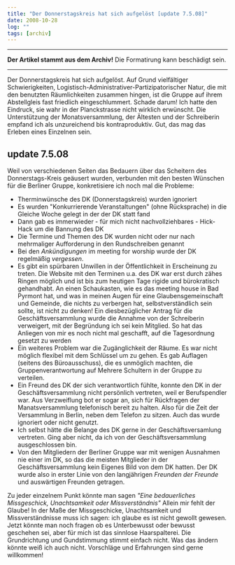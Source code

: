 ```yaml
---
title: "Der Donnerstagskreis hat sich aufgelöst [update 7.5.08]"
date: 2008-10-28
log: ""
tags: [archiv]
---
```

<hr><b>Der Artikel stammt aus dem Archiv!</b> Die Formatirung kann beschädigt sein.<hr>
Der Donnerstagskreis hat sich aufgelöst. Auf Grund vielfältiger Schwierigkeiten, Logistisch-Administrativer-Partizipatorischer Natur, die mit den benutzten Räumlichkeiten zusammen hingen, ist die Gruppe auf ihrem Abstellgleis fast friedlich eingeschlummert. Schade darum! Ich hatte den Eindruck, sie wahr in der Planckstrasse nicht wirklich erwünscht. Die Unterstützung der Monatsversammlung, der Ältesten und der Schreiberin empfand ich als unzureichend bis kontraproduktiv. Gut, das mag das Erleben eines Einzelnen sein.  

<h2>update 7.5.08</h2>

Weil von verschiedenen Seiten das Bedauern über das Scheitern des Donnerstags-Kreis geäusert wurden, verbunden mit den besten Wünschen für die Berliner Gruppe, konkretisiere ich noch mal die Probleme:

<ul>
    <li>Therminwünsche des DK (Donnerstagskreis) wurden ignoriert</li>
    <li>Es wurden "Konkurrierende Veranstaltungen" (ohne Rücksprache) in die Gleiche Woche gelegt in der der DK statt fand</li>
    <li>Dann gab es immerwieder - für mich nicht nachvollziehbares - Hick-Hack um die Bannung des DK</li>
    <li>Die Termine und Themen des DK wurden nicht oder nur nach mehrmaliger Aufforderung in den Rundschreiben genannt</li>
    <li>Bei den <i>Ankündigungen</i> im meeting for worship wurde der DK regelmäßig <i>vergessen</i>.</li>
    <li>Es gibt ein spürbaren Unwillen in der Öffentlichkeit in Erscheinung zu treten. Die Website mit den Terminen u.a. des DK war erst durch zähes Ringen möglich und ist bis zum heutigen Tage rigide und bürokratisch gehandhabt. An einen Schaukasten, wie es das meeting house in Bad Pyrmont hat, und was in meinen Augen für eine Glaubensgemeinschaft und Gemeinde, die nichts zu verbergen hat, selbstverständlich sein sollte, ist nicht zu denken! Ein diesbezüglicher Antrag für die Geschäftsversammlung wurde die Annahme von der Schreiberin verweigert, mit der Begründung ich sei kein Mitglied. So hat das Anliegen von mir es noch nicht mal geschafft, auf die Tagesordnung gesetzt zu werden</li>
    <li>Ein weiteres Problem war die Zugänglichkeit der Räume. Es war nicht möglich flexibel mit dem Schlüssel um zu gehen. Es gab Auflagen (seitens des Büroausschuss), die es unmöglich machten, die Gruppenverantwortung auf Mehrere Schultern in der Gruppe zu verteilen.</li> 
    <li>Ein Freund des DK der sich verantwortlich fühlte, konnte den DK in der Geschäftsversammlung nicht persönlich vertreten, weil er Berufspendler war. Aus Verzweiflung bot er sogar an, sich für Rückfragen der Manatsversammlung telefonisch bereit zu halten. Also für die Zeit der Versammlung in Berlin, neben dem Telefon zu sitzen. Auch das wurde ignoriert oder nicht genutzt.</li> 
    <li>Ich selbst hätte die Belange des DK gerne in der Geschäftsversamlung vertreten. Ging aber nicht, da ich von der Geschäftsversammlung ausgeschlossen bin.</li> 
    <li>Von den Mitgliedern der Berliner Gruppe war mit wenigen Ausnahmen nie einer im DK, so das die meisten Mitglieder in der Geschäftsversammlung kein Eigenes Bild von dem DK hatten. Der DK wurde also in erster Linie von den langjährigen <i>Freunden der Freunde</i> und auswärtigen Freunden getragen.</li>
</ul>

Zu jeder einzelnem Punkt könnte man sagen <i>"Eine bedauerliches Missgeschick, Unachtsamkeit oder Missverständnis"</i> Allein mir fehlt der Glaube! In der Maße der Missgeschicke, Unachtsamkeit und Missverständnisse muss ich sagen: ich glaube es ist nicht gewollt gewesen. Jetzt könnte man noch fragen ob es Unterbewusst oder bewusst geschehen sei, aber für mich ist das sinnlose Haarspalterei. Die Grundrichtung und Gundstimmung stimmt einfach nicht. Was das ändern könnte weiß ich auch nicht. Vorschläge und Erfahrungen sind gerne willkommen! 


